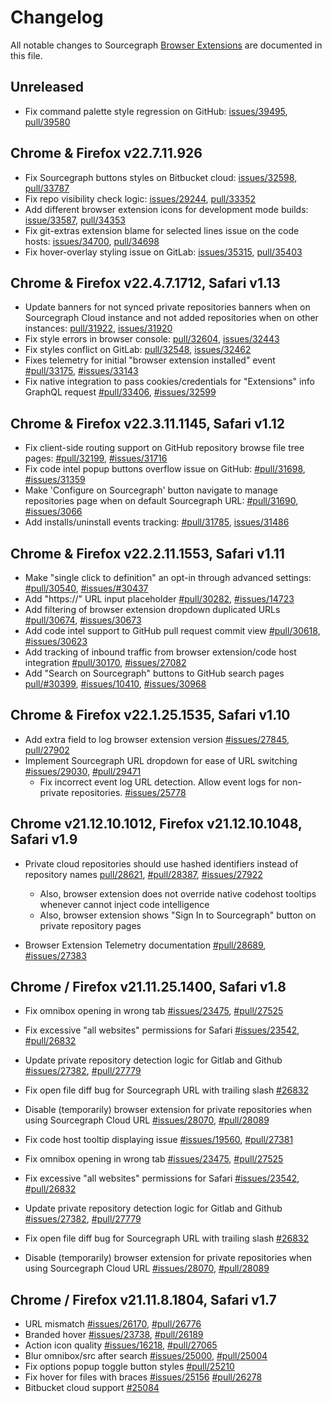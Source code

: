 <!--
###################################### READ ME ###########################################
### This changelog should always be read on `main` branch. Its contents on version   ###
### branches do not necessarily reflect the changes that have gone into that branch.   ###
##########################################################################################
-->

# Changelog

All notable changes to Sourcegraph [Browser Extensions](./README.md) are documented in this file.

<!-- START CHANGELOG -->

## Unreleased

- Fix command palette style regression on GitHub: [issues/39495](https://github.com/sourcegraph/sourcegraph/issues/39495), [pull/39580](https://github.com/sourcegraph/sourcegraph/pull/39580)

## Chrome & Firefox v22.7.11.926

- Fix Sourcegraph buttons styles on Bitbucket cloud: [issues/32598](https://github.com/sourcegraph/sourcegraph/issues/32598), [pull/33787](https://github.com/sourcegraph/sourcegraph/pull/33787)
- Fix repo visibility check logic: [issues/29244](https://github.com/sourcegraph/sourcegraph/issues/29244), [pull/33352](https://github.com/sourcegraph/sourcegraph/pull/33352)
- Add different browser extension icons for development mode builds: [issue/33587](https://github.com/sourcegraph/sourcegraph/issues/33587), [pull/34353](https://github.com/sourcegraph/sourcegraph/pull/34353)
- Fix git-extras extension blame for selected lines issue on the code hosts: [issues/34700](https://github.com/sourcegraph/sourcegraph/issues/34700), [pull/34698](https://github.com/sourcegraph/sourcegraph/pull/34698)
- Fix hover-overlay styling issue on GitLab: [issues/35315](https://github.com/sourcegraph/sourcegraph/issues/35315), [pull/35403](https://github.com/sourcegraph/sourcegraph/pull/35403)

## Chrome & Firefox v22.4.7.1712, Safari v1.13

- Update banners for not synced private repositories banners when on Sourcegraph Cloud instance and not added repositories when on other instances: [pull/31922](https://github.com/sourcegraph/sourcegraph/pull/31922), [issues/31920](https://github.com/sourcegraph/sourcegraph/issues/31920)
- Fix style errors in browser console: [pull/32604](https://github.com/sourcegraph/sourcegraph/pull/32604), [issues/32443](https://github.com/sourcegraph/sourcegraph/issues/32443)
- Fix styles conflict on GitLab: [pull/32548](https://github.com/sourcegraph/sourcegraph/pull/32548), [issues/32462](https://github.com/sourcegraph/sourcegraph/issues/32462)
- Fixes telemetry for initial "browser extension installed" event [#pull/33175](https://github.com/sourcegraph/sourcegraph/pull/33175), [#issues/33143](https://github.com/sourcegraph/sourcegraph/issues/33143)
- Fix native integration to pass cookies/credentials for "Extensions" info GraphQL request [#pull/33406](https://github.com/sourcegraph/sourcegraph/pull/33406), [#issues/32599](https://github.com/sourcegraph/sourcegraph/issues/32599)

## Chrome & Firefox v22.3.11.1145, Safari v1.12

- Fix client-side routing support on GitHub repository browse file tree pages: [#pull/32199](https://github.com/sourcegraph/sourcegraph/pull/32199), [#issues/31716](https://github.com/sourcegraph/sourcegraph/issues/31716)
- Fix code intel popup buttons overflow issue on GitHub: [#pull/31698](https://github.com/sourcegraph/sourcegraph/pull/31698), [#issues/31359](https://github.com/sourcegraph/sourcegraph/issues/31359)
- Make 'Configure on Sourcegraph' button navigate to manage repositories page when on default Sourcegraph URL: [#pull/31690](https://github.com/sourcegraph/sourcegraph/pull/31690), [#issues/3066](https://github.com/sourcegraph/sourcegraph/issues/3066)
- Add installs/uninstall events tracking: [#pull/31785](https://github.com/sourcegraph/sourcegraph/pull/31785), [issues/31486](https://github.com/sourcegraph/sourcegraph/issues/31486)

## Chrome & Firefox v22.2.11.1553, Safari v1.11

- Make "single click to definition" an opt-in through advanced settings: [#pull/30540](https://github.com/sourcegraph/sourcegraph/pull/30540), [#issues/#30437](https://github.com/sourcegraph/sourcegraph/issues/30437)
- Add "https://" URL input placeholder [#pull/30282](https://github.com/sourcegraph/sourcegraph/pull/30282), [#issues/14723](https://github.com/sourcegraph/sourcegraph/issues/14723)
- Add filtering of browser extension dropdown duplicated URLs [#pull/30674](https://github.com/sourcegraph/sourcegraph/pull/30674), [#issues/30673](https://github.com/sourcegraph/sourcegraph/issues/30673)
- Add code intel support to GitHub pull request commit view [#pull/30618](https://github.com/sourcegraph/sourcegraph/pull/30618), [#issues/30623](https://github.com/sourcegraph/sourcegraph/issues/30623)
- Add tracking of inbound traffic from browser extension/code host integration [#pull/30170](https://github.com/sourcegraph/sourcegraph/pull/30170), [#issues/27082](https://github.com/sourcegraph/sourcegraph/issues/27082)
- Add "Search on Sourcegraph" buttons to GitHub search pages [pull/#30399](https://github.com/sourcegraph/sourcegraph/pull/30399), [#issues/10410](https://github.com/sourcegraph/sourcegraph/issues/10410), [#issues/30968](https://github.com/sourcegraph/sourcegraph/issues/30968)

## Chrome & Firefox v22.1.25.1535, Safari v1.10

- Add extra field to log browser extension version [#issues/27845](https://github.com/sourcegraph/sourcegraph/issues/27845), [pull/27902](https://github.com/sourcegraph/sourcegraph/pull/27902)
- Implement Sourcegraph URL dropdown for ease of URL switching [#issues/29030](https://github.com/sourcegraph/sourcegraph/issues/29030), [#pull/29471](https://github.com/sourcegraph/sourcegraph/pull/29471)
  - Fix incorrect event log URL detection. Allow event logs for non-private repositories. [#issues/25778](https://github.com/sourcegraph/sourcegraph/issues/25778)

## Chrome v21.12.10.1012, Firefox v21.12.10.1048, Safari v1.9

- Private cloud repositories should use hashed identifiers instead of repository names [pull/28621](https://github.com/sourcegraph/sourcegraph/pull/28621), [#pull/28387](https://github.com/sourcegraph/sourcegraph/pull/28387), [#issues/27922](https://github.com/sourcegraph/sourcegraph/issues/27922)

  - Also, browser extension does not override native codehost tooltips whenever cannot inject code intelligence
  - Also, browser extension shows "Sign In to Sourcegraph" button on private repository pages

- Browser Extension Telemetry documentation [#pull/28689](https://github.com/sourcegraph/sourcegraph/pull/28689), [#issues/27383](https://github.com/sourcegraph/sourcegraph/issues/27383)

## Chrome / Firefox v21.11.25.1400, Safari v1.8

- Fix omnibox opening in wrong tab [#issues/23475](https://github.com/sourcegraph/sourcegraph/issues/23475), [#pull/27525](https://github.com/sourcegraph/sourcegraph/pull/27525)
- Fix excessive "all websites" permissions for Safari [#issues/23542](https://github.com/sourcegraph/sourcegraph/issues/23542), [#pull/26832](https://github.com/sourcegraph/sourcegraph/pull/26832)
- Update private repository detection logic for Gitlab and Github [#issues/27382](https://github.com/sourcegraph/sourcegraph/issues/27382), [#pull/27779](https://github.com/sourcegraph/sourcegraph/pull/27779)
- Fix open file diff bug for Sourcegraph URL with trailing slash [#26832](https://github.com/sourcegraph/sourcegraph/pull/28058)
- Disable (temporarily) browser extension for private repositories when using Sourcegraph Cloud URL [#issues/28070](https://github.com/sourcegraph/sourcegraph/issues/28070), [#pull/28089](https://github.com/sourcegraph/sourcegraph/pull/28089)
- Fix code host tooltip displaying issue [#issues/19560](https://github.com/sourcegraph/sourcegraph/issues/19560), [#pull/27381](https://github.com/sourcegraph/sourcegraph/pull/27381)

- Fix omnibox opening in wrong tab [#issues/23475](https://github.com/sourcegraph/sourcegraph/issues/23475), [#pull/27525](https://github.com/sourcegraph/sourcegraph/pull/27525)
- Fix excessive "all websites" permissions for Safari [#issues/23542](https://github.com/sourcegraph/sourcegraph/issues/23542), [#pull/26832](https://github.com/sourcegraph/sourcegraph/pull/26832)
- Update private repository detection logic for Gitlab and Github [#issues/27382](https://github.com/sourcegraph/sourcegraph/issues/27382), [#pull/27779](https://github.com/sourcegraph/sourcegraph/pull/27779)
- Fix open file diff bug for Sourcegraph URL with trailing slash [#26832](https://github.com/sourcegraph/sourcegraph/pull/28058)
- Disable (temporarily) browser extension for private repositories when using Sourcegraph Cloud URL [#issues/28070](https://github.com/sourcegraph/sourcegraph/issues/28070), [#pull/28089](https://github.com/sourcegraph/sourcegraph/pull/28089)

## Chrome / Firefox v21.11.8.1804, Safari v1.7

- URL mismatch [#issues/26170](https://github.com/sourcegraph/sourcegraph/issues/26170), [#pull/26776](https://github.com/sourcegraph/sourcegraph/pull/26776)
- Branded hover [#issues/23738](https://github.com/sourcegraph/sourcegraph/issues/23738), [#pull/26189](https://github.com/sourcegraph/sourcegraph/pull/26189)
- Action icon quality [#issues/16218](https://github.com/sourcegraph/sourcegraph/issues/16218), [#pull/27065](https://github.com/sourcegraph/sourcegraph/pull/27065)
- Blur omnibox/src after search [#issues/25000](https://github.com/sourcegraph/sourcegraph/issues/25000), [#pull/25004](https://github.com/sourcegraph/sourcegraph/pull/25004)
- Fix options popup toggle button styles [#pull/25210](https://github.com/sourcegraph/sourcegraph/pull/25210)
- Fix hover for files with braces [#issues/25156](https://github.com/sourcegraph/sourcegraph/issues/25156) [#pull/26278](https://github.com/sourcegraph/sourcegraph/pull/26278)
- Bitbucket cloud support [#25084](https://github.com/sourcegraph/sourcegraph/pull/25084)
